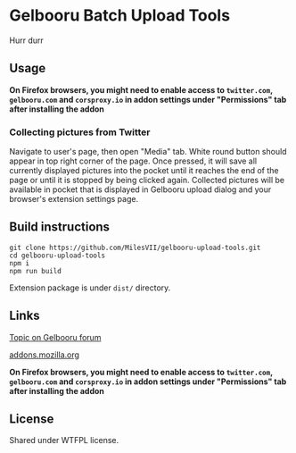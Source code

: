 # Gelbooru Batch Upload Tools
Hurr durr

## Usage
**On Firefox browsers, you might need to enable access to `twitter.com`, `gelbooru.com` and `corsproxy.io` in addon settings under "Permissions" tab after installing the addon**

### Collecting pictures from Twitter
Navigate to user's page, then open "Media" tab. White round button should appear in top right corner of the page. Once pressed, it will save all currently displayed pictures into the pocket until it reaches the end of the page or until it is stopped by being clicked again. Collected pictures will be available in pocket that is displayed in Gelbooru upload dialog and your browser's extension settings page.

## Build instructions
```
git clone https://github.com/MilesVII/gelbooru-upload-tools.git
cd gelbooru-upload-tools
npm i
npm run build
```

Extension package is under `dist/` directory.

## Links
[Topic on Gelbooru forum](https://gelbooru.com/index.php?page=forum&s=view&id=6695&pid=0)

[addons.mozilla.org](https://addons.mozilla.org/en-US/firefox/addon/gelbooru-batch-upload-tools/)

**On Firefox browsers, you might need to enable access to `twitter.com`, `gelbooru.com` and `corsproxy.io` in addon settings under "Permissions" tab after installing the addon**

## License
Shared under WTFPL license.
